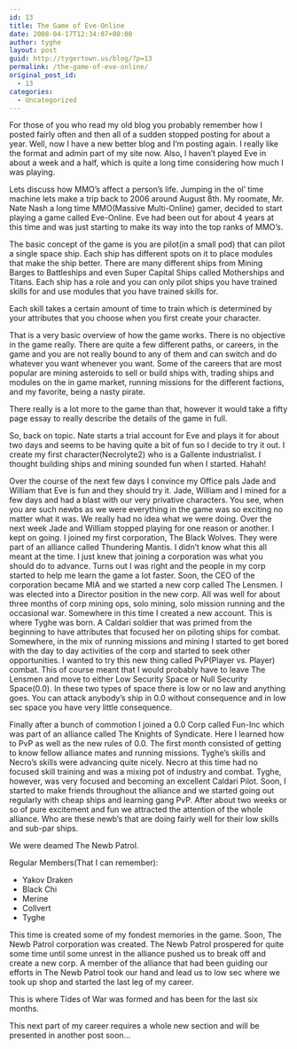 ```yaml
---
id: 13
title: The Game of Eve-Online
date: 2008-04-17T12:34:07+00:00
author: tyghe
layout: post
guid: http://tygertown.us/blog/?p=13
permalink: /the-game-of-eve-online/
original_post_id:
  - 13
categories:
  - Uncategorized
---
```

For those of you who read my old blog you probably remember how I posted fairly often and then all of a sudden stopped posting for about a year. Well, now I have a new better blog and I&#8217;m posting again. I really like the format and admin part of my site now. Also, I haven&#8217;t played Eve in about a week and a half, which is quite a long time considering how much I was playing.

Lets discuss how MMO&#8217;s affect a person&#8217;s life. Jumping in the ol&#8217; time machine lets make a trip back to 2006 around August 8th. My roomate, Mr. Nate Nash a long time MMO(Massive Multi-Online) gamer, decided to start playing a game called Eve-Online. Eve had been out for about 4 years at this time and was just starting to make its way into the top ranks of MMO&#8217;s.

The basic concept of the game is you are pilot(in a small pod) that can pilot a single space ship. Each ship has different spots on it to place modules that make the ship better. There are many different ships from Mining Barges to Battleships and even Super Capital Ships called Motherships and Titans. Each ship has a role and you can only pilot ships you have trained skills for and use modules that you have trained skills for.

Each skill takes a certain amount of time to train which is determined by your attributes that you choose when you first create your character.

That is a very basic overview of how the game works. There is no objective in the game really. There are quite a few different paths, or careers, in the game and you are not really bound to any of them and can switch and do whatever you want whenever you want. Some of the careers that are most popular are mining asteroids to sell or build ships with, trading ships and modules on the in game market, running missions for the different factions, and my favorite, being a nasty pirate.

There really is a lot more to the game than that, however it would take a fifty page essay to really describe the details of the game in full.

So, back on topic. Nate starts a trial account for Eve and plays it for about two days and seems to be having quite a bit of fun so I decide to try it out. I create my first character(Necrolyte2) who is a Gallente industrialist. I thought building ships and mining sounded fun when I started. Hahah!

Over the course of the next few days I convince my Office pals Jade and William that Eve is fun and they should try it. Jade, William and I mined for a few days and had a blast with our very privative characters. You see, when you are such newbs as we were everything in the game was so exciting no matter what it was. We really had no idea what we were doing. Over the next week Jade and William stopped playing for one reason or another. I kept on going. I joined my first corporation, The Black Wolves. They were part of an alliance called Thundering Mantis. I didn&#8217;t know what this all meant at the time. I just knew that joining a corporation was what you should do to advance. Turns out I was right and the people in my corp started to help me learn the game a lot faster. Soon, the CEO of the corporation became MIA and we started a new corp called The Lensmen. I was elected into a Director position in the new corp. All was well for about three months of corp mining ops, solo mining, solo mission running and the occasional war. Somewhere in this time I created a new account. This is where Tyghe was born. A Caldari soldier that was primed from the beginning to have attributes that focused her on piloting ships for combat. Somewhere, in the mix of running missions and mining I started to get bored with the day to day activities of the corp and started to seek other opportunities. I wanted to try this new thing called PvP(Player vs. Player) combat. This of course meant that I would probably have to leave The Lensmen and move to either Low Security Space or Null Security Space(0.0). In these two types of space there is low or no law and anything goes. You can attack anybody&#8217;s ship in 0.0 without consequence and in low sec space you have very little consequence.

Finally after a bunch of commotion I joined a 0.0 Corp called Fun-Inc which was part of an alliance called The Knights of Syndicate. Here I learned how to PvP as well as the new rules of 0.0. The first month consisted of getting to know fellow alliance mates and running missions. Tyghe&#8217;s skills and Necro&#8217;s skills were advancing quite nicely. Necro at this time had no focused skill training and was a mixing pot of industry and combat. Tyghe, however, was very focused and becoming an excellent Caldari Pilot. Soon, I started to make friends throughout the alliance and we started going out regularly with cheap ships and learning gang PvP. After about two weeks or so of pure excitement and fun we attracted the attention of the whole alliance. Who are these newb&#8217;s that are doing fairly well for their low skills and sub-par ships.

We were deamed The Newb Patrol.

Regular Members(That I can remember):

  * Yakov Draken
  * Black Chi
  * Merine
  * Collvert
  * Tyghe

This time is created some of my fondest memories in the game. Soon, The Newb Patrol corporation was created. The Newb Patrol prospered for quite some time until some unrest in the alliance pushed us to break off and create a new corp. A member of the alliance that had been guiding our efforts in The Newb Patrol took our hand and lead us to low sec where we took up shop and started the last leg of my career.

This is where Tides of War was formed and has been for the last six months.

This next part of my career requires a whole new section and will be presented in another post soon&#8230;

